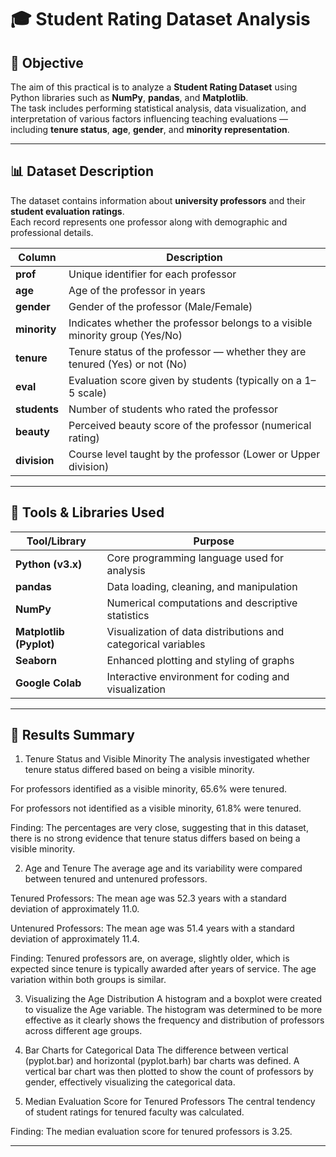 # 🎓 Student Rating Dataset Analysis

## 🧭 Objective
The aim of this practical is to analyze a **Student Rating Dataset** using Python libraries such as **NumPy**, **pandas**, and **Matplotlib**.  
The task includes performing statistical analysis, data visualization, and interpretation of various factors influencing teaching evaluations — including **tenure status**, **age**, **gender**, and **minority representation**.

---

## 📊 Dataset Description

The dataset contains information about **university professors** and their **student evaluation ratings**.  
Each record represents one professor along with demographic and professional details.

| Column | Description |
|---------|--------------|
| **prof** | Unique identifier for each professor |
| **age** | Age of the professor in years |
| **gender** | Gender of the professor (Male/Female) |
| **minority** | Indicates whether the professor belongs to a visible minority group (Yes/No) |
| **tenure** | Tenure status of the professor — whether they are tenured (Yes) or not (No) |
| **eval** | Evaluation score given by students (typically on a 1–5 scale) |
| **students** | Number of students who rated the professor |
| **beauty** | Perceived beauty score of the professor (numerical rating) |
| **division** | Course level taught by the professor (Lower or Upper division) |

---

## 🧰 Tools & Libraries Used

| Tool/Library | Purpose |
|---------------|----------|
| **Python (v3.x)** | Core programming language used for analysis |
| **pandas** | Data loading, cleaning, and manipulation |
| **NumPy** | Numerical computations and descriptive statistics |
| **Matplotlib (Pyplot)** | Visualization of data distributions and categorical variables |
| **Seaborn** | Enhanced plotting and styling of graphs |
| **Google Colab** | Interactive environment for coding and visualization |

---

## 🧾 Results Summary

1. Tenure Status and Visible Minority
The analysis investigated whether tenure status differed based on being a visible minority.

For professors identified as a visible minority, 65.6% were tenured.

For professors not identified as a visible minority, 61.8% were tenured.

Finding: The percentages are very close, suggesting that in this dataset, there is no strong evidence that tenure status differs based on being a visible minority.

2. Age and Tenure
The average age and its variability were compared between tenured and untenured professors.

Tenured Professors: The mean age was 52.3 years with a standard deviation of approximately 11.0.

Untenured Professors: The mean age was 51.4 years with a standard deviation of approximately 11.4.

Finding: Tenured professors are, on average, slightly older, which is expected since tenure is typically awarded after years of service. The age variation within both groups is similar.

3. Visualizing the Age Distribution
A histogram and a boxplot were created to visualize the Age variable. The histogram was determined to be more effective as it clearly shows the frequency and distribution of professors across different age groups.

4. Bar Charts for Categorical Data
The difference between vertical (pyplot.bar) and horizontal (pyplot.barh) bar charts was defined. A vertical bar chart was then plotted to show the count of professors by gender, effectively visualizing the categorical data.

5. Median Evaluation Score for Tenured Professors
The central tendency of student ratings for tenured faculty was calculated.

Finding: The median evaluation score for tenured professors is 3.25.

---
